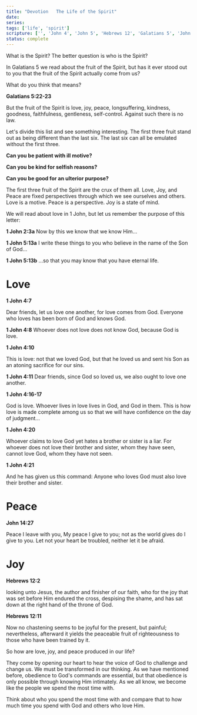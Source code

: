 ```yaml
---
title: "Devotion   The Life of the Spirit"
date: 
series: 
tags: ['life', 'spirit']
scripture: ['', 'John 4', 'John 5', 'Hebrews 12', 'Galatians 5', 'John 2', 'John 4:16-17', 'in 1', 'John 14', '1', 'Galatians 5:22-23']
status: complete
---
```


What is the Spirit? The better question is who is the Spirit?

In Galatians 5 we read about the fruit of the Spirit, but has it ever stood out to you that the fruit of the Spirit actually come from us?

What do you think that means?

**Galatians 5:22-23**

But the fruit of the Spirit is love, joy, peace, longsuffering, kindness, goodness, faithfulness, gentleness, self-control. Against such there is no law.

Let's divide this list and see something interesting. The first three fruit stand out as being different than the last six. The last six can all be emulated without the first three.

**Can you be patient with ill motive?**

**Can you be kind for selfish reasons?**

**Can you be good for an ulterior purpose?**

The first three fruit of the Spirit are the crux of them all. Love, Joy, and Peace are fixed perspectives through which we see ourselves and others. Love is a motive. Peace is a perspective. Joy is a state of mind.

We will read about love in 1 John, but let us remember the purpose of this letter:

**1 John 2:3a**
Now by this we know that we know Him...

**1 John 5:13a**
I write these things to you who believe in the name of the Son of God...

**1 John 5:13b**
...so that you may know that you have eternal life.

# Love

**1 John 4:7**

Dear friends, let us love one another, for love comes from God. Everyone who loves has been born of God and knows God.

**1 John 4:8**
Whoever does not love does not know God, because God is love.

**1 John 4:10**

This is love: not that we loved God, but that he loved us and sent his Son as an atoning sacrifice for our sins.

**1 John 4:11**
Dear friends, since God so loved us, we also ought to love one another.

**1 John 4:16-17**

God is love. Whoever lives in love lives in God, and God in them. This is how love is made complete among us so that we will have confidence on the day of judgment...

**1 John 4:20**

Whoever claims to love God yet hates a brother or sister is a liar. For whoever does not love their brother and sister, whom they have seen, cannot love God, whom they have not seen.

**1 John 4:21**

And he has given us this command: Anyone who loves God must also love their brother and sister.

# Peace

**John 14:27**

Peace I leave with you, My peace I give to you; not as the world gives do I give to you. Let not your heart be troubled, neither let it be afraid.

# Joy

**Hebrews 12:2**

looking unto Jesus, the author and finisher of our faith, who for the joy that was set before Him endured the cross, despising the shame, and has sat down at the right hand of the throne of God.

**Hebrews 12:11**

Now no chastening seems to be joyful for the present, but painful; nevertheless, afterward it yields the peaceable fruit of righteousness to those who have been trained by it.

So how are love, joy, and peace produced in our life?

They come by opening our heart to hear the voice of God to challenge and change us. We must be transformed in our thinking. As we have mentioned before, obedience to God's commands are essential, but that obedience is only possible through knowing Him intimately. As we all know, we become like the people we spend the most time with.

Think about who you spend the most time with and compare that to how much time you spend with God and others who love Him.